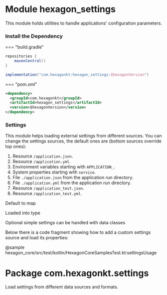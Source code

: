 
# Module hexagon_settings

This module holds utilities to handle applications' configuration parameters.

### Install the Dependency

=== "build.gradle"
  ```groovy
  repositories {
      mavenCentral()
  }

  implementation("com.hexagonkt:hexagon_settings:$hexagonVersion")
  ```
=== "pom.xml"
  ```xml
  <dependency>
    <groupId>com.hexagonkt</groupId>
    <artifactId>hexagon_settings</artifactId>
    <version>$hexagonVersion</version>
  </dependency>
  ```

### Settings

This module helps loading external settings from different sources. You can change the settings
sources, the default ones are (bottom sources override top ones):

1. Resource `/application.json`.
2. Resource `/application.yml`.
3. Environment variables starting with `APPLICATION_`.
4. System properties starting with `service`.
5. File `./application.json` from the application run directory.
6. File `./application.yml` from the application run directory.
7. Resource `/application_test.json`.
8. Resource `/application_test.yml`.

Default to map

Loaded into type

Optional simple settings can be handled with data classes

Below there is a code fragment showing how to add a custom settings source and load its properties:

@sample hexagon_core/src/test/kotlin/HexagonCoreSamplesTest.kt:settingsUsage

# Package com.hexagonkt.settings

Load settings from different data sources and formats.

